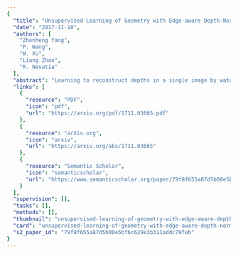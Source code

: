 ```yaml
---
{
  "title": "Unsupervised Learning of Geometry with Edge-aware Depth-Normal Consistency",
  "date": "2017-11-10",
  "authors": [
    "Zhenheng Yang",
    "P. Wang",
    "W. Xu",
    "Liang Zhao",
    "R. Nevatia"
  ],
  "abstract": "Learning to reconstruct depths in a single image by watching unlabeled videos via deep convolutional network (DCN) is attracting significant attention in recent years. In this paper, we introduce a surface normal representation for unsupervised depth estimation framework. Our estimated depths are constrained to be compatible with predicted normals, yielding more robust geometry results. Specifically, we formulate an edge-aware depth-normal consistency term, and solve it by constructing a depth-to-normal layer and a normal-to-depth layer inside of the DCN. The depth-to-normal layer takes estimated depths as input, and computes normal directions using cross production based on neighboring pixels. Then given the estimated normals, the normal-to-depth layer outputs a regularized depth map through local planar smoothness. Both layers are computed with awareness of edges inside the image to help address the issue of depth/normal discontinuity and preserve sharp edges. Finally, to train the network, we apply the photometric error and gradient smoothness for both depth and normal predictions. We conducted experiments on both outdoor (KITTI) and indoor (NYUv2) datasets, and show that our algorithm vastly outperforms state of the art, which demonstrates the benefits from our approach.",
  "links": [
    {
      "resource": "PDF",
      "icon": "pdf",
      "url": "https://arxiv.org/pdf/1711.03665.pdf"
    },
    {
      "resource": "arXiv.org",
      "icon": "arxiv",
      "url": "https://arxiv.org/abs/1711.03665"
    },
    {
      "resource": "Semantic Scholar",
      "icon": "semanticscholar",
      "url": "https://www.semanticscholar.org/paper/79f8f655a87d5b00e5bf6c629e3b311addc79feb"
    }
  ],
  "supervision": [],
  "tasks": [],
  "methods": [],
  "thumbnail": "unsupervised-learning-of-geometry-with-edge-aware-depth-normal-consistency-thumb.jpg",
  "card": "unsupervised-learning-of-geometry-with-edge-aware-depth-normal-consistency-card.jpg",
  "s2_paper_id": "79f8f655a87d5b00e5bf6c629e3b311addc79feb"
}
---
```


